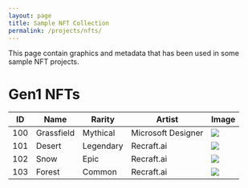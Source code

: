 ```yaml
---
layout: page
title: Sample NFT Collection
permalink: /projects/nfts/
---
```


This page contain graphics and metadata that has been used in some sample NFT projects.

# Gen1 NFTs

<table>
<thead>
<th>ID</th>
<th>Name</th>
<th>Rarity</th>
<th>Artist</th>
<th>Image</th>
</thead>
<tbody>
<tr>
  <td valign="top">100</td>
  <td valign="top">Grassfield</td>
  <td valign="top">Mythical</td>
  <td valign="top">Microsoft Designer</td>
  <td><a href="./100grassfield-full.png"><img src="./100grassfield.png"></a></td>
</tr>
<tr>
  <td valign="top">101</td>
  <td valign="top">Desert</td>
  <td valign="top">Legendary</td>
  <td valign="top">Recraft.ai</td>
  <td><a href="./101desert-full.png"><img src="./101desert.png"></a></td>
</tr>
<tr>
  <td valign="top">102</td>
  <td valign="top">Snow</td>
  <td valign="top">Epic</td>
  <td valign="top">Recraft.ai</td>
  <td><a href="./102snow-full.png"><img src="./102snow.png"></a></td>
</tr>
<tr>
  <td valign="top">103</td>
  <td valign="top">Forest</td>
  <td valign="top">Common</td>
  <td valign="top">Recraft.ai</td>
  <td><a href="./103forest-full.png"><img src="./103forest.png"></a></td>
</tr>

</tbody>
</table>
